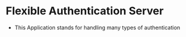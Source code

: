 # Flexible Authentication Server
- This Application stands for handling many types of authentication